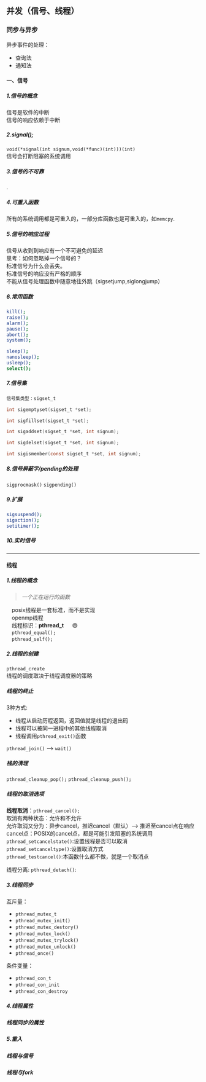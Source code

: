 ## 并发（信号、线程）    
    
### 同步与异步

异步事件的处理：

* 查询法
* 通知法


#### 一、信号

##### 1.信号的概念

信号是软件的中断  
信号的响应依赖于中断  

##### 2.signal();

`void(*signal(int signum,void(*func)(int)))(int)`   
信号会打断阻塞的系统调用

##### 3.信号的不可靠

.

##### 4.可重入函数

所有的系统调用都是可重入的，一部分库函数也是可重入的，如`memcpy`.

##### 5.信号的响应过程

信号从收到到响应有一个不可避免的延迟  
思考：如何忽略掉一个信号的？  
标准信号为什么会丢失。  
标准信号的响应没有严格的顺序  
不能从信号处理函数中随意地往外跳（sigsetjump,siglongjump）



##### 6.常用函数

```bash
kill();
raise();
alarm();
pause();
abort();
system();

sleep();
nanosleep();
usleep();
select();

```

##### 7.信号集

```c
信号集类型：sigset_t

int sigemptyset(sigset_t *set);

int sigfillset(sigset_t *set);

int sigaddset(sigset_t *set, int signum);

int sigdelset(sigset_t *set, int signum);

int sigismember(const sigset_t *set, int signum);
```

##### 8.信号屏蔽字/pending的处理

`sigprocmask()`
`sigpending()`


##### 9.扩展

```bash
sigsuspend();
sigaction();
setitimer();
```

##### 10.实时信号

---


#### 线程


##### 1.线程的概念
> *一个正在运行的函数*

&emsp;posix线程是一套标准，而不是实现  
&emsp;openmp线程  
&emsp;线程标识：**pthread_t**   &emsp; :smile:  
&emsp;`pthread_equal();`  
&emsp;`pthread_self();`



##### 2.线程的创建
`pthread_create`  
线程的调度取决于线程调度器的策略

##### 线程的终止
3种方式:
- 线程从启动历程返回，返回值就是线程的退出码
- 线程可以被同一进程中的其他线程取消
- 线程调用`pthread_exit()`函数

`pthread_join()`  -->  `wait()`

##### 栈的清理

`pthread_cleanup_pop();`
`pthread_cleanup_push();`

##### 线程的取消选项

**线程取消**：`pthread_cancel();`   
取消有两种状态：允许和不允许  
允许取消又分为：异步cancel，推迟cancel（默认）--> 推迟至cancel点在响应  
cancel点：POSIX的cancel点，都是可能引发阻塞的系统调用  
`pthread_setcancelstate()`:设置线程是否可以取消  
`pthread_setcanceltype()`:设置取消方式   
`pthread_testcancel()`:本函数什么都不做，就是一个取消点   

线程分离: 
`pthread_detach()`:


##### 3.线程同步

互斥量：

- `pthread_mutex_t`
- `pthread_mutex_init()`
- `pthread_mutex_destory()`
- `pthread_mutex_lock()`
- `pthread_mutex_trylock()`
- `pthread_mutex_unlock()` 
- `pthread_once()`

条件变量：

- `pthread_con_t`
- `pthread_con_init`
- `pthread_con_destroy`

##### 4.线程属性

##### 线程同步的属性

##### 5.重入

##### 线程与信号

##### 线程与fork

